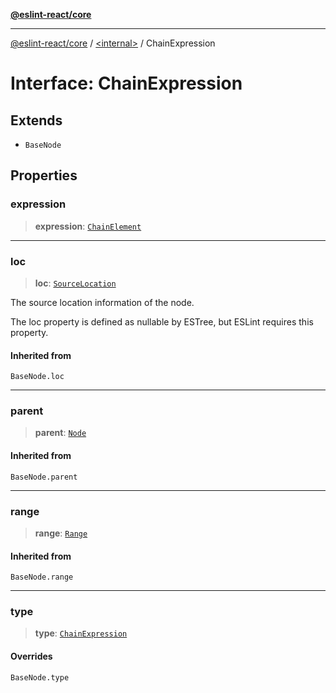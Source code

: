 [**@eslint-react/core**](../../README.md)

***

[@eslint-react/core](../../README.md) / [\<internal\>](../README.md) / ChainExpression

# Interface: ChainExpression

## Extends

- `BaseNode`

## Properties

### expression

> **expression**: [`ChainElement`](../type-aliases/ChainElement.md)

***

### loc

> **loc**: [`SourceLocation`](SourceLocation.md)

The source location information of the node.

The loc property is defined as nullable by ESTree, but ESLint requires this property.

#### Inherited from

`BaseNode.loc`

***

### parent

> **parent**: [`Node`](../type-aliases/Node.md)

#### Inherited from

`BaseNode.parent`

***

### range

> **range**: [`Range`](../type-aliases/Range.md)

#### Inherited from

`BaseNode.range`

***

### type

> **type**: [`ChainExpression`](../README.md#chainexpression)

#### Overrides

`BaseNode.type`
